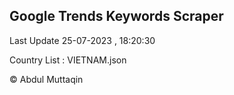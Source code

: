 

## Google Trends Keywords Scraper 
 
Last Update 25-07-2023 , 18:20:30

Country List :
VIETNAM.json



© Abdul Muttaqin 
